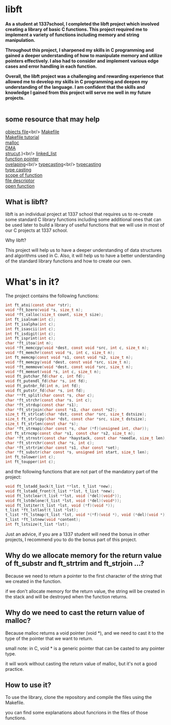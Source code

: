 # libft




<h4>As a student at 1337school, I completed the libft project which involved creating a library of basic C functions. This project required me to implement a variety of functions including memory and string manipulation.

Throughout this project, I sharpened my skills in C programming and gained a deeper understanding of how to manipulate memory and utilize pointers effectively. I also had to consider and implement various edge cases and error handling in each function.

Overall, the libft project was a challenging and rewarding experience that allowed me to develop my skills in C programming and deepen my understanding of the language. I am confident that the skills and knowledge I gained from this project will serve me well in my future projects. <br/>
<br>
## some resource that may help

[objects file](https://stackoverflow.com/questions/7718299/whats-an-object-file-in-c#:~:text=An%20object%20file%20is%20just,debugging%20symbols%20and%20so%20forth.)<br/>
[Makefile](https://www.geeksforgeeks.org/how-to-use-make-utility-to-build-c-projects/) <br/>
[Makefile tutorial](https://makefiletutorial.com/)<br/>
[malloc](https://www.freecodecamp.org/news/malloc-in-c-dynamic-memory-allocation-in-c-explained/#:~:text=Malloc%20is%20used%20for%20dynamic,by%20value%20instead%20of%20reference.) <br/>
[DMA](https://www.geeksforgeeks.org/dynamic-memory-allocation-in-c-using-malloc-calloc-free-and-realloc/?ref=rp)<br/>
[strucut](https://www.w3schools.com/c/c_structs.php#:~:text=Structures%20(also%20called%20structs)%20are,%2C%20char%2C%20etc.).)<br/>
[linked_list](https://www.youtube.com/watch?v=92S4zgXN17o&list=PL2_aWCzGMAwI3W_JlcBbtYTwiQSsOTa6P)<br/>
[function pointer](https://www.geeksforgeeks.org/function-pointer-in-c/)<br/>
[ovelaping](https://cs50.stackexchange.com/questions/14615/memory-overlap-in-c#:~:text=If%20the%20memory%20segments%20coincide,and%20copying%20to%20address%200x8F.)<br/>
[typecasting](https://byjus.com/gate/type-casting-in-c/#:~:text=Type%20Casting%20is%20basically%20a,want%20the%20program%20to%20do.)<br/>
[typecasting](https://www.tutorialspoint.com/cprogramming/c_type_casting.htm)<br/>
[type casting](https://en.wikipedia.org/wiki/Type_conversion)<br/>
[scope of function](https://www.tutorialspoint.com/cprogramming/pdf/c_scope_rules.pdf)<br/>
[file descriptor](https://www.geeksforgeeks.org/input-output-system-calls-c-create-open-close-read-write/)<br/>
[open function](https://pubs.opengroup.org/onlinepubs/007904875/functions/open.html)<br/>


## What is libft?

<p> libft is an individual project at 1337 school that requires us to re-create some standard C library functions including some additional ones that can be used later to build a library of useful functions that we will use in most of our C projects at 1337 school. </p 

## Why libft?

<p> This project will help us to have a deeper understanding of data structures and algorithms used in C. Also, it will help us to have a better understanding of the standard library functions and how to create our own. </p>

# What's in it?

<p> The project contains the following functions: </p>

```c
int ft_atoi(const char *str);
void *ft_bzero(void *s, size_t n);
void *ft_calloc(size_t count, size_t size);
int ft_isalnum(int c);
int ft_isalpha(int c);
int ft_isascii(int c);
int ft_isdigit(int c);
int ft_isprint(int c);
char *ft_itoa(int n);
void *ft_memccpy(void *dest, const void *src, int c, size_t n);
void *ft_memchr(const void *s, int c, size_t n);
int ft_memcmp(const void *s1, const void *s2, size_t n);
void *ft_memcpy(void *dest, const void *src, size_t n);
void *ft_memmove(void *dest, const void *src, size_t n);
void *ft_memset(void *s, int c, size_t n);
void ft_putchar_fd(char c, int fd);
void ft_putendl_fd(char *s, int fd);
void ft_putnbr_fd(int n, int fd);
void ft_putstr_fd(char *s, int fd);
char **ft_split(char const *s, char c);
char *ft_strchr(const char *s, int c);
char *ft_strdup(const char *s1);
char *ft_strjoin(char const *s1, char const *s2);
size_t ft_strlcat(char *dst, const char *src, size_t dstsize);
size_t ft_strlcpy(char *dst, const char *src, size_t dstsize);
size_t ft_strlen(const char *s);
char *ft_strmapi(char const *s, char (*f)(unsigned int, char));
int ft_strncmp(const char *s1, const char *s2, size_t n);
char *ft_strnstr(const char *haystack, const char *needle, size_t len);
char *ft_strrchr(const char *s, int c);
char *ft_strtrim(char const *s1, char const *set);
char *ft_substr(char const *s, unsigned int start, size_t len);
int ft_tolower(int c);
int ft_toupper(int c);
```
and the following functions that are not part of the mandatory part of the project:
```c
void ft_lstadd_back(t_list **lst, t_list *new);
void ft_lstadd_front(t_list **lst, t_list *new);
void ft_lstclear(t_list **lst, void (*del)(void*));
void ft_lstdelone(t_list *lst, void (*del)(void*));
void ft_lstiter(t_list *lst, void (*f)(void *));
t_list *ft_lstlast(t_list *lst);
t_list *ft_lstmap(t_list *lst, void *(*f)(void *), void (*del)(void *));
t_list *ft_lstnew(void *content);
int ft_lstsize(t_list *lst);
```
<p> Just an advice, if you are a 1337 student will need the bonus in other projects, I recommend you to do the bonus part of this project. </p>

## Why do we allocate memory for the return value of ft_substr and ft_strtrim  and ft_strjoin ...?

<p> Because we need to return a pointer to the first character of the string that we created in the function.  </p>
<p> if we don't allocate memory for the return value, the string will be created in the stack and will be destroyed when the function returns. </p>

## Why do we need to cast the return value of malloc?

<p> Because malloc returns a void pointer (void *), and we need to cast it to the type of the pointer that we want to return. </p> 
<p> small note: in C, void * is a generic pointer that can be casted to any pointer type. </p>

<p> it will work without casting the return value of malloc, but it's not a good practice. </p>


## How to use it?

<p> To use the library, clone the repository and compile the files using the Makefile. </p>

<p> you can find some explanations about funcrions in the files of those functions. </p>